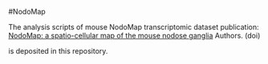 #NodoMap

The analysis scripts of mouse NodoMap transcriptomic dataset publication:
[NodoMap: a spatio-cellular map of the mouse nodose ganglia](link)
Authors. (doi)

is deposited in this repository.

